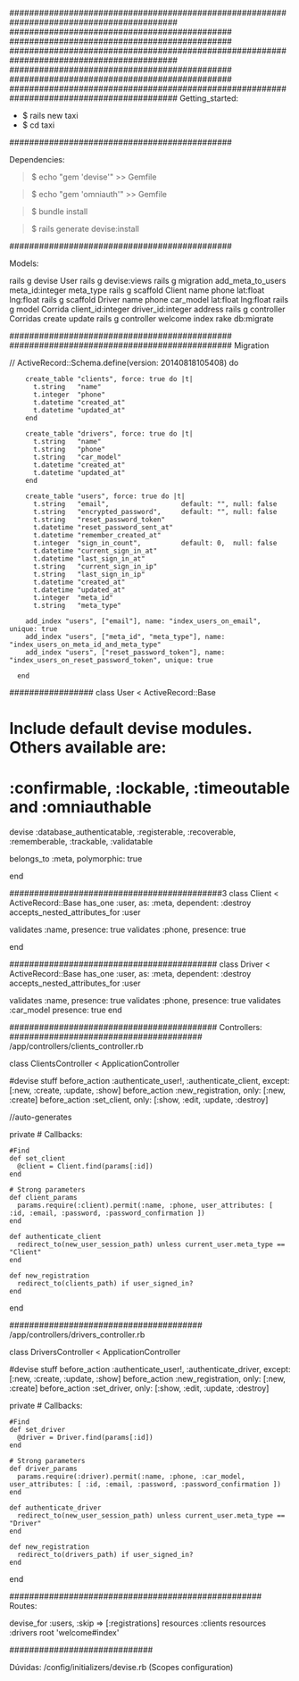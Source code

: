 ##########################################################################################
#############################################
#############################################
##########################################################################################
#############################################
#############################################
##########################################################################################
Getting_started:
*	$ rails new taxi
*	$ cd taxi

#############################################

Dependencies:
>	$ echo "gem 'devise'" >> Gemfile

>	$ echo "gem 'omniauth'" >> Gemfile

>	$ bundle install

>	$ rails generate devise:install

#############################################

Models:

  rails g devise User
  rails g devise:views 
  rails g migration add_meta_to_users meta_id:integer meta_type
  rails g scaffold Client name phone lat:float lng:float
  rails g scaffold Driver name phone car_model lat:float lng:float
  rails g model Corrida client_id:integer driver_id:integer address
  rails g controller Corridas create update
  rails g controller welcome index
  rake db:migrate

#############################################
#############################################
Migration

//
ActiveRecord::Schema.define(version: 20140818105408) do

        create_table "clients", force: true do |t|
          t.string   "name"
          t.integer  "phone"
          t.datetime "created_at"
          t.datetime "updated_at"
        end
      
        create_table "drivers", force: true do |t|
          t.string   "name"
          t.string   "phone"
          t.string   "car_model"
          t.datetime "created_at"
          t.datetime "updated_at"
        end
      
        create_table "users", force: true do |t|
          t.string   "email",                  default: "", null: false
          t.string   "encrypted_password",     default: "", null: false
          t.string   "reset_password_token"
          t.datetime "reset_password_sent_at"
          t.datetime "remember_created_at"
          t.integer  "sign_in_count",          default: 0,  null: false
          t.datetime "current_sign_in_at"
          t.datetime "last_sign_in_at"
          t.string   "current_sign_in_ip"
          t.string   "last_sign_in_ip"
          t.datetime "created_at"
          t.datetime "updated_at"
          t.integer  "meta_id"
          t.string   "meta_type"
      
        add_index "users", ["email"], name: "index_users_on_email", unique: true
        add_index "users", ["meta_id", "meta_type"], name: "index_users_on_meta_id_and_meta_type"
        add_index "users", ["reset_password_token"], name: "index_users_on_reset_password_token", unique: true
      
      end

#################
class User < ActiveRecord::Base
  # Include default devise modules. Others available are:
  # :confirmable, :lockable, :timeoutable and :omniauthable
  devise :database_authenticatable, :registerable,
         :recoverable, :rememberable, :trackable, :validatable
         
belongs_to :meta, polymorphic: true 
  
end

###########################################3
class Client < ActiveRecord::Base
  has_one :user, as: :meta, dependent: :destroy
  accepts_nested_attributes_for :user
  
  validates :name, presence: true
  validates :phone, presence: true

end

##########################################
class Driver < ActiveRecord::Base
  has_one :user, as: :meta, dependent: :destroy
  accepts_nested_attributes_for :user
  
  validates :name, presence: true
  validates :phone, presence: true
validates :car_model presence: true
end

##########################################
Controllers:
#######################################
/app/controllers/clients_controller.rb

class ClientsController < ApplicationController
  
  #devise stuff
  before_action :authenticate_user!, :authenticate_client, except: [:new, :create, :update, :show]
  before_action :new_registration, only: [:new, :create]
  before_action :set_client, only: [:show, :edit, :update, :destroy]

//auto-generates

  private
    # Callbacks:
    
    #Find
    def set_client
      @client = Client.find(params[:id])
    end

    # Strong parameters
    def client_params
      params.require(:client).permit(:name, :phone, user_attributes: [ :id, :email, :password, :password_confirmation ])
    end
    
    def authenticate_client     
      redirect_to(new_user_session_path) unless current_user.meta_type == "Client"  
    end
    
    def new_registration
      redirect_to(clients_path) if user_signed_in?
    end
    
end

#######################################
/app/controllers/drivers_controller.rb

class DriversController < ApplicationController
  
  #devise stuff
  before_action :authenticate_user!, :authenticate_driver, except: [:new, :create, :update, :show]
  before_action :new_registration, only: [:new, :create]
  before_action :set_driver, only: [:show, :edit, :update, :destroy]

  private
    # Callbacks:
    
    #Find
    def set_driver
      @driver = Driver.find(params[:id])
    end

    # Strong parameters
    def driver_params
      params.require(:driver).permit(:name, :phone, :car_model, user_attributes: [ :id, :email, :password, :password_confirmation ])
    end
    
    def authenticate_driver     
      redirect_to(new_user_session_path) unless current_user.meta_type == "Driver"  
    end
    
    def new_registration
      redirect_to(drivers_path) if user_signed_in?
    end
    
end

###################################################
Routes:

  
  devise_for :users, :skip => [:registrations]
  resources :clients
  resources :drivers
  root 'welcome#index'

#############################

Dúvidas:
/config/initializers/devise.rb (Scopes configuration)
